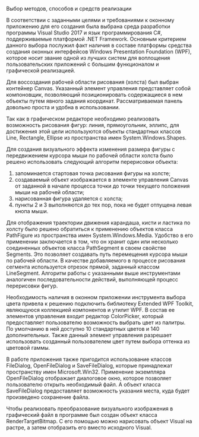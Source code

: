 Выбор методов, способов и средств реализации

В соответствии с заданными целями и требованиями к оконному приложению для его создания была выбрана среда разработки программы Visual Studio 2017 и язык программирования C#, поддерживаемые платформой .NET Framework. Основным критерием данного выбора послужил факт наличия в составе платформы средства создания оконных интерфейсов Windows Presentation Foundation (WPF), которое носит звание одной из лучших систем для воплощения пользовательских приложений с большим функционалом и графической реализацией.

Для воссоздания рабочей области рисования (холста) был выбран контейнер Canvas. Указанный элемент управления представляет собой компоновщик, позволяющий позиционировать содержащиеся в нем объекты путем явного задания координат. Рассматриваемая панель довольно проста и удобна в использовании.

Так как в графическом редакторе необходимо реализовать возможность рисования фигур: линия, прямоугольник, эллипс, для достижения этой цели используются объекты стандартных классов Line, Rectangle, Ellipse из пространства имен System.Windows.Shapes.

Для создания визуального эффекта изменения размера фигуры с передвижением курсора мыши по рабочей области холста было решено использовать следующий алгоритм перерисовки объекта:
1)	запоминается стартовая точка рисования фигуры на холсте;
2)	создаваемый объект изображается в элементе управления Canvas от заданной в начале процесса точки до точки текущего положения мыши на рабочей области;
3)	нарисованная фигура удаляется с холста;
4)	пункты 2 и 3 выполняются до тех пор, пока не будет отпущена левая кнопа мыши.

Для отображения траектории движения карандаша, кисти и ластика по холсту было решено обратиться к применению объектов класса PathFigure из пространства имен System.Windows.Media. Удобство в его применении заключается в том, что он хранит один или несколько соединенных объектов класса PathSegment в своем свойстве Segments. Это позволяет создавать путь перемещения курсора мыши по рабочей области. В качестве добавляемого в процессе рисования сегмента используется отрезок прямой, заданный классом LineSegment. Алгоритм работы с указанными выше инструментами аналогичен последовательности действий, выполняющей процесс перерисовки фигур.

Необходимость наличия в оконном приложении инструмента выбора цвета привела к решению подключить библиотеку Extended WPF Toolkit, являющуюся коллекцией компонентов и утилит WPF. В состав ее элементов управления входит редактор ColorPicker, который предоставляет пользователю возможность выбрать цвет из палитры. По умолчанию в ней доступно 10 стандартных цветов и 140 дополнительных. Также данный элемент управления разрешает использовать созданный пользователем цвет путем выбора оттенка из цветовой гаммы.

В работе приложения также пригодится использование классов FileDialog, OpenFileDialog и SaveFileDialog, которые принадлежат пространству имен Мicrosoft.Win32. Применение экземпляра OpenFileDialog отображает диалоговое окно, которое позволяет пользователю открыть необходимый файл. А объект класса SaveFileDialog предоставляет возможность указания места, куда будет произведено сохранение файла.

Чтобы реализовать преобразование визуального изображения в графический файл в программе был создан объект класса RenderTargetBitmap.
С его помощью можно нарисовать объект Visual на растре, а затем отобразить его вместо исходного Visual.
 

